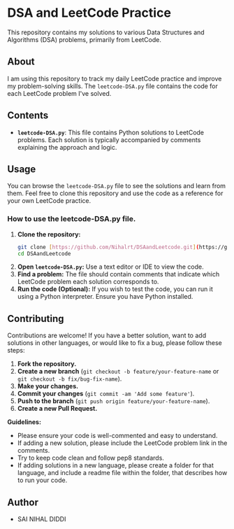 # DSA and LeetCode Practice

This repository contains my solutions to various Data Structures and Algorithms (DSA) problems, primarily from LeetCode.

## About

I am using this repository to track my daily LeetCode practice and improve my problem-solving skills. The `leetcode-DSA.py` file contains the code for each LeetCode problem I've solved.

## Contents

* **`leetcode-DSA.py`**: This file contains Python solutions to LeetCode problems. Each solution is typically accompanied by comments explaining the approach and logic.

## Usage

You can browse the `leetcode-DSA.py` file to see the solutions and learn from them. Feel free to clone this repository and use the code as a reference for your own LeetCode practice.

### How to use the leetcode-DSA.py file.

1.  **Clone the repository:**
    ```bash
    git clone [https://github.com/Nihalrt/DSAandLeetcode.git](https://github.com/Nihalrt/DSAandLeetcode.git)
    cd DSAandLeetcode
    ```
2.  **Open `leetcode-DSA.py`:** Use a text editor or IDE to view the code.
3.  **Find a problem:** The file should contain comments that indicate which LeetCode problem each solution corresponds to.
4.  **Run the code (Optional):** If you wish to test the code, you can run it using a Python interpreter. Ensure you have Python installed.

## Contributing

Contributions are welcome! If you have a better solution, want to add solutions in other languages, or would like to fix a bug, please follow these steps:

1.  **Fork the repository.**
2.  **Create a new branch** (`git checkout -b feature/your-feature-name` or `git checkout -b fix/bug-fix-name`).
3.  **Make your changes.**
4.  **Commit your changes** (`git commit -am 'Add some feature'`).
5.  **Push to the branch** (`git push origin feature/your-feature-name`).
6.  **Create a new Pull Request.**

**Guidelines:**

* Please ensure your code is well-commented and easy to understand.
* If adding a new solution, please include the LeetCode problem link in the comments.
* Try to keep code clean and follow pep8 standards.
* If adding solutions in a new language, please create a folder for that language, and include a readme file within the folder, that describes how to run your code.

## Author

* SAI NIHAL DIDDI


